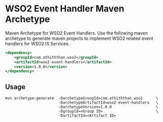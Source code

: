 # WSO2 Event Handler Maven Archetype <!-- omit in toc -->

Maven Archetype for WSO2 Event Handlers. Use the following maven archetype to generate maven projects to implement WSO2 related event handlers for WSO2 IS Services.

```xml
<dependency>
    <groupId>com.athiththan.wso2</groupId>
    <artifactId>wso2-event-handlers</artifactId>
    <version>1.0.0</version>
</dependency>
```

## Usage

```shell
mvn archetype:generate  -DarchetypeGroupId=com.athiththan.wso2      \
                        -DarchetypeArtifactId=wso2-event-handlers   \
                        -DarchetypeVersion=1.0.0                    \
                        -DgroupId=<Group ID>                        \
                        -DartifactId=<Artifact ID>
```
